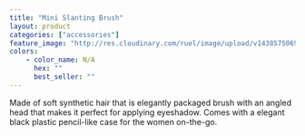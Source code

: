 ```yaml
---
title: "Mini Slanting Brush"
layout: product
categories: ["accessories"]
feature_image: "http://res.cloudinary.com/ruel/image/upload/v1438575069/fs/miniSlantingBrush.jpg"
colors:
    - color_name: N/A
      hex: ""
      best_seller: ""
---
```

Made of soft synthetic hair that is elegantly packaged brush with an angled head that makes it perfect for applying eyeshadow. Comes with a elegant black plastic pencil-like case for the women on-the-go.
